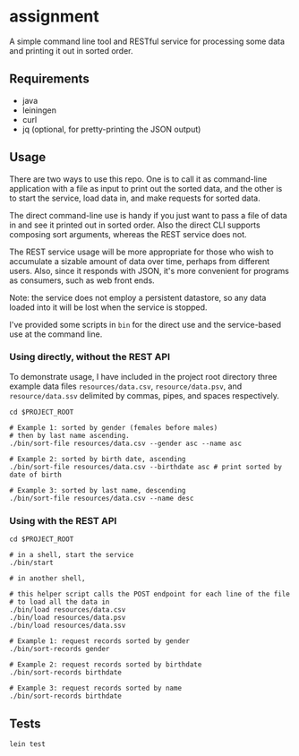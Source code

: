 # assignment

A simple command line tool and RESTful service for processing some
data and printing it out in sorted order.

## Requirements

   * java
   * leiningen
   * curl
   * jq (optional, for pretty-printing the JSON output)

## Usage

There are two ways to use this repo.  One is to call it as
command-line application with a file as input to print out the sorted
data, and the other is to start the service, load data in, and make
requests for sorted data.

The direct command-line use is handy if you just want to pass a file
of data in and see it printed out in sorted order.  Also the direct
CLI supports composing sort arguments, whereas the REST service does
not.

The REST service usage will be more appropriate for those who wish to
accumulate a sizable amount of data over time, perhaps from different
users.  Also, since it responds with JSON, it's more convenient for
programs as consumers, such as web front ends.

Note: the service does not employ a persistent datastore, so any data
loaded into it will be lost when the service is stopped.

I've provided some scripts in `bin` for the direct use and the
service-based use at the command line.

### Using directly, without the REST API

To demonstrate usage, I have included in the project root directory
three example data files `resources/data.csv`, `resource/data.psv`,
and `resource/data.ssv` delimited by commas, pipes, and spaces
respectively.

```
cd $PROJECT_ROOT

# Example 1: sorted by gender (females before males)
# then by last name ascending.
./bin/sort-file resources/data.csv --gender asc --name asc

# Example 2: sorted by birth date, ascending
./bin/sort-file resources/data.csv --birthdate asc # print sorted by date of birth

# Example 3: sorted by last name, descending
./bin/sort-file resources/data.csv --name desc
```

### Using with the REST API

```
cd $PROJECT_ROOT

# in a shell, start the service
./bin/start

# in another shell,

# this helper script calls the POST endpoint for each line of the file
# to load all the data in
./bin/load resources/data.csv
./bin/load resources/data.psv
./bin/load resources/data.ssv

# Example 1: request records sorted by gender
./bin/sort-records gender

# Example 2: request records sorted by birthdate
./bin/sort-records birthdate

# Example 3: request records sorted by name
./bin/sort-records birthdate

```

## Tests

```
lein test
```
